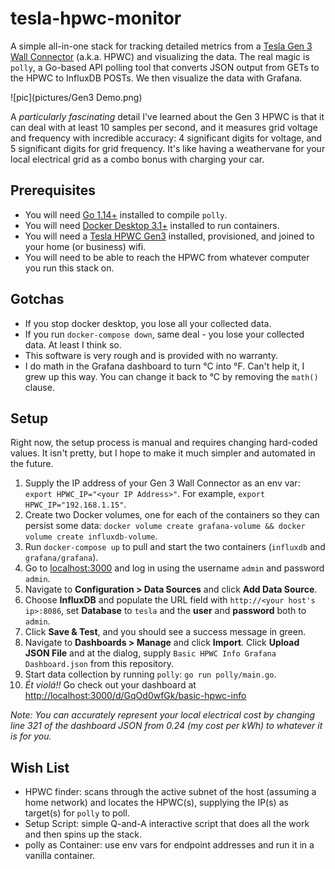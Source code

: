 # tesla-hpwc-monitor

A simple all-in-one stack for tracking detailed metrics from a [Tesla Gen 3 Wall Connector](https://shop.tesla.com/product/wall-connector) (a.k.a. HPWC) and visualizing the data. The real magic is `polly`, a Go-based API polling tool that converts JSON output from GETs to the HPWC to InfluxDB POSTs. We then visualize the data with Grafana.

![pic](pictures/Gen3 Demo.png)

A *particularly fascinating* detail I've learned about the Gen 3 HPWC is that it can deal with at least 10 samples per second, and it measures grid voltage and frequency with incredible accuracy: 4 significant digits for voltage, and 5 significant digits for grid frequency. It's like having a weathervane for your local electrical grid as a combo bonus with charging your car.

## Prerequisites

- You will need [Go 1.14+](https://golang.org/dl/) installed to compile `polly`.
- You will need [Docker Desktop 3.1+](https://www.docker.com/products/docker-desktop) installed to run containers.
- You will need a [Tesla HPWC Gen3](https://shop.tesla.com/product/wall-connector) installed, provisioned, and joined to your home (or business) wifi.
- You will need to be able to reach the HPWC from whatever computer you run this stack on.

## Gotchas

- If you stop docker desktop, you lose all your collected data.
- If you run `docker-compose down`, same deal - you lose your collected data. At least I think so.
- This software is very rough and is provided with no warranty.
- I do math in the Grafana dashboard to turn °C into °F. Can't help it, I grew up this way. You can change it back to °C by removing the `math()` clause.

## Setup

Right now, the setup process is manual and requires changing hard-coded values. It isn't pretty, but I hope to make it much simpler and automated in the future.

1. Supply the IP address of your Gen 3 Wall Connector as an env var: `export HPWC_IP="<your IP Address>"`. For example, `export HPWC_IP="192.168.1.15"`.
1. Create two Docker volumes, one for each of the containers so they can persist some data: `docker volume create grafana-volume && docker volume create influxdb-volume`.
1. Run `docker-compose up` to pull and start the two containers (`influxdb` and `grafana/grafana`).
1. Go to [localhost:3000](http://localhost:3000) and log in using the username `admin` and password `admin`.
1. Navigate to **Configuration > Data Sources** and click **Add Data Source**.
1. Choose **InfluxDB** and populate the URL field with `http://<your host's ip>:8086`, set **Database** to `tesla` and the **user** and **password** both to `admin`.
1. Click **Save & Test**, and you should see a success message in green.
1. Navigate to **Dashboards > Manage** and click **Import**. Click **Upload JSON File** and at the dialog, supply `Basic HPWC Info Grafana Dashboard.json` from this repository.
1. Start data collection by running `polly`: `go run polly/main.go`.
1. *Ét violá!!* Go check out your dashboard at [http://localhost:3000/d/GqOd0wfGk/basic-hpwc-info](http://localhost:3000/d/GqOd0wfGk/basic-hpwc-info)

*Note: You can accurately represent your local electrical cost by changing line 321 of the dashboard JSON from 0.24 (my cost per kWh) to whatever it is for you.*

## Wish List

- HPWC finder: scans through the active subnet of the host (assuming a home network) and locates the HPWC(s), supplying the IP(s) as target(s) for `polly` to poll.
- Setup Script: simple Q-and-A interactive script that does all the work and then spins up the stack.
- polly as Container: use env vars for endpoint addresses and run it in a vanilla container.
